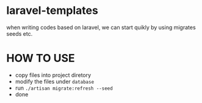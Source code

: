 # laravel-templates
when writing codes based on laravel, we can start quikly by using migrates seeds etc.


# HOW TO USE

 - copy files into project diretory
 - modify the files under `database`
 - run `./artisan migrate:refresh --seed`
 - done

